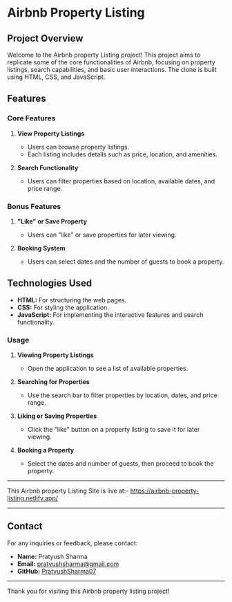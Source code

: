 # Airbnb Property Listing

## Project Overview

Welcome to the Airbnb property Listing project! This project aims to replicate some of the core functionalities of Airbnb, focusing on property listings, search capabilities, and basic user interactions. The clone is built using HTML, CSS, and JavaScript.

## Features

### Core Features

1. **View Property Listings**
   - Users can browse property listings.
   - Each listing includes details such as price, location, and amenities.

2. **Search Functionality**
   - Users can filter properties based on location, available dates, and price range.

### Bonus Features

1. **"Like" or Save Property**
   - Users can "like" or save properties for later viewing.
   
2. **Booking System**
   - Users can select dates and the number of guests to book a property.

## Technologies Used

- **HTML:** For structuring the web pages.
- **CSS:** For styling the application.
- **JavaScript:** For implementing the interactive features and search functionality.


### Usage

1. **Viewing Property Listings**
   - Open the application to see a list of available properties.

2. **Searching for Properties**
   - Use the search bar to filter properties by location, dates, and price range.

3. **Liking or Saving Properties**
   - Click the "like" button on a property listing to save it for later viewing.

4. **Booking a Property**
   - Select the dates and number of guests, then proceed to book the property.


---

This Airbnb property Listing Site is live at:- https://airbnb-property-listing.netlify.app/

---

## Contact

For any inquiries or feedback, please contact:

- **Name:** Pratyush Sharma
- **Email:** pratyushsharma@gmail.com
- **GitHub:** [PratyushSharma07](https://github.com/PratyushSharma07)

---

Thank you for visiting this Airbnb property listing project!
